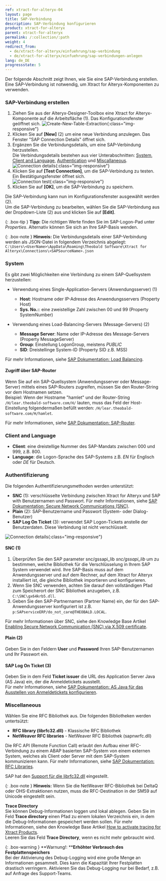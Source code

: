 ```yaml
---
ref: xtract-for-alteryx-04
layout: page
title: SAP-Verbindung 
description: SAP-Verbindung konfigurieren
product: xtract-for-alteryx
parent: xtract-for-alteryx
permalink: /:collection/:path
weight: 4
redirect_from:
  - de/xtract-for-alteryx/einfuehrung/sap-verbindung
  - de/xtract-for-alteryx/einfuehrung/sap-verbindungen-anlegen
lang: de_DE
progressstate: 5
---
```


Der folgende Abschnitt zeigt Ihnen, wie Sie eine SAP-Verbindung erstellen.<br>
Eine SAP-Verbindung ist notwendig, um Xtract for Alteryx-Komponenten zu verwenden.

### SAP-Verbindung erstellen
1. Ziehen Sie aus der Alteryx-Designer-Toolbox eine Xtract for Alteryx-Komponente auf die Arbeitsfläche (1). Das Konfigurationsfenster geöffnet sich. 
![Create-New-Table-Extraction](/img/content/xfa/xfa_create_table_extraction_02.png){:class="img-responsive"}
2. Klicken Sie auf **[New]** (2) um eine neue Verbindung anzulegen. Das Fenster "SAP Connection Details" öffnet sich. 
3. Ergänzen Sie die Verbindungsdetails, um eine SAP-Verbindung herzustellen.<br>
Die Verbindungsdetails bestehen aus vier Unterabschnitten: [System](#system), [Client and Language](#client-and-language), [Authentication](#authentifizierung) und [Miscallaneous](#miscellaneous).<br>
![Connection details](/img/content/xfa/xfa_connection-det.png){:class="img-responsive"}
4. Klicken Sie auf **[Test Connection]**, um die SAP-Verbindung zu testen. Ein Bestätigungsfenster öffnet sich.<br>
![Connection test](/img/content/xfa/xfa_test-con.png){:class="img-responsive"}
5. Klicken Sie auf **[OK]**, um die SAP-Verbindung zu speichern.

Die SAP-Verbindung kann nun im Konfigurationsfenster ausgewählt werden (2).<br>
Um die SAP-Verbindung zu bearbeiten, wählen Sie die SAP-Verbindung aus der Dropdown-Liste (2) aus und klicken Sie auf **[Edit]**.

{: .box-tip }
**Tipp:** Die richtigen Werte finden Sie im SAP-Logon-Pad unter *Properties*. Alternativ können Sie sich an Ihre SAP-Basis wenden.

{: .box-note }
**Hinweis:** Die Verbindungsdetails einer SAP-Verbindung werden als JSON-Datei in folgendem Verzeichnis abgelegt:<br>
`C:\Users\<UserName>\AppData\Roaming\Theobald Software\Xtract for Alteryx\Connections\<SAPSourceName>.json`

### System
Es gibt zwei Möglichkeiten eine Verbindung zu einem SAP-Quellsystem herzustellen:

- Verwendung eines Single-Application-Servers (Anwendungsserver) (1)
	- **Host**:  Hostname oder IP-Adresse des Anwendungsservers (Property Host) 
	- **Sys. No.:**: eine zweistellige Zahl zwischen 00 und 99 (Property SystemNumber)

- Verwendung eines Load-Balancing-Servers (Message-Servers) (2)
	- **Message Server**: Name oder IP-Adresse des Message-Servers (Property MessageServer) 
	- **Group**: Einstellung LogonGroup, meistens *PUBLIC*
	- **SID**: Dreistellinge System-ID (Property SID z.B. MSS) 
	
Für mehr Informationen, siehe [SAP Dokumentation: Load Balancing](https://help.sap.com/saphelp_nwpi711/helpdata/en/c4/3a644c505211d189550000e829fbbd/content.htm?no_cache=true).

#### Zugriff über SAP-Router

Wenn Sie auf ein SAP-Quellsystem (Anwendungsserver oder Message-Server) mittels eines SAP-Routers zugreifen, müssen Sie den Router-String vor dem Hostnamen setzen. <br>
Beispiel: Wenn der Hostname "hamlet" und der Router-String ``/H/lear.theobald-software.com/H/`` lauten, muss das Feld der Host-Einstellung folgendermaßen befüllt werden: ``/H/lear.theobald-software.com/H/hamlet``.

Für mehr Informationen, siehe [SAP Dokumentation: SAP-Router](https://help.sap.com/viewer/6d9a59096c4b1014b507f15bed51571f/7.01.22/en-US/486b41efb74c07bee10000000a42189d.html).

### Client and Language
- **Client**: eine dreistellige Nummer des SAP-Mandats zwischen 000 und  999, z.B. 800.
- **Language**: die Logon-Sprache des SAP-Systems z.B. *EN* für Englisch oder *DE* für Deutsch.

### Authentifizierung
Die folgenden Authentifizierungsmethoden werden unterstützt:
- **SNC** (1): verschlüsselte Verbindung zwischen Xtract for Alteryx und SAP with Benutzernamen und Passwort. Für mehr Informationen, siehe [SAP Dokumentation: Secure Network Communications (SNC)](https://help.sap.com/viewer/6f3e0bea6c4b101484fcf5305b4d624b/7.01.22/de-DE/e656f466e99a11d1a5b00000e835363f.html).
- **Plain** (2): SAP-Benutzername und Passwort (System- oder Dialog-Benutzer)
- **SAP Log On Ticket** (3): verwendet SAP Logon-Tickets anstelle der Benutzerdaten. Diese Verbindung ist nicht verschlüsselt.

![Connection details](/img/content/xfa/xfa_connection-auth.png){:class="img-responsive"}

#### SNC (1)
1. Überprüfen Sie den SAP parameter snc/gssapi_lib *snc/gssapi_lib* um zu bestimmen, welche Bibliothek für die Verschlüsselung in Ihrem SAP System verwendet wird. 
Ihre SAP-Basis muss auf dem Anwendungsserver und auf dem Rechner, auf dem Xtract for Alteryx installiert ist, die gleiche Bibliothek importieren und konfigurieren.
2. Wenn Sie SNC verwenden, achten Sie darauf den vollständigen Pfad zum Speicherort der SNC Bibliothek anzugeben, z.B. ``C:\SNC\gx64krb5.dll``.
3. Geben Sie den SAP-Partnernamen (Partner Name) ein, der für den SAP-Anwendungsserver konfiguriert ist z.B. ``p:SAPserviceERP/do_not_care@THEOBALD.LOCAL``.

Für mehr Informationen über SNC, siehe den Knowledge Base Artikel [Enabling Secure Network Communication (SNC) via X.509 certificate](https://kb.theobald-software.com/sap/enable-snc-using-pse-file).

#### Plain (2)
Geben Sie in den Feldern **User** und **Password** Ihren SAP-Benutzernamen und Ihr Passwort ein.

#### SAP Log On Ticket (3)
Geben Sie in dem Feld **Ticket issuer** die URL des Application Server Java (AS Java) ein, der die Anmeldetickets ausstellt. <br>
Für mehr Informationen, siehe [SAP Dokumentation: AS Java für das Ausstellen von Anmeldetickets konfigurieren](https://help.sap.com/doc/saphelp_nw75/7.5.5/DE-DE/4a/412251343f2ab1e10000000a42189c/frameset.htm).

### Miscellaneous
Wählen Sie eine RFC Bibliothek aus. Die folgenden Bibliotheken werden untertsützt:
- **RFC library (librfc32.dll)** - Klassische RFC Bibliothek
- **NetWeaver RFC libraries** - NetWeaver RFC Bibliothek (sapnwrfc.dll)

Die RFC API (Remote Function Call) erlaubt den Aufbau einer RFC-Verbindung zu einem ABAP basierten SAP-System von einem externen System, welches als Client oder Server mit dem SAP-System kommunizieren kann. 
Für mehr Informationen, siehe [SAP Dokumentation: RFC Libraries](https://help.sap.com/saphelp_nwpi71/helpdata/de/45/18e96cd26321a1e10000000a1553f6/frameset.htm). 

SAP hat den [Support für die librfc32.dll](https://blogs.sap.com/2012/08/15/support-for-classic-rfc-library-ends-march-2016/) eingestellt. 

{: .box-note }
**Hinweis:** Wenn Sie die NetWeaver RFC-Bibliothek bei DeltaQ oder OHS-Extraktionen nutzen, muss die RFC-Destination in der SM59 auf Unicode eingestellt sein. 

**Trace Directory**<br>
Sie können Debug-Informationen loggen und lokal ablegen. 
Geben Sie im Feld **Trace directory** einen Pfad zu einem lokalen Verzeichnis ein, in dem die Debug-Informationen gespeichert werden sollen.
Für mehr Informationen, siehe den Knowledge Base Artikel [How to activate tracing for Xtract Products](https://support.theobald-software.com/helpdesk/KB/View/14455-how-to-activate-tracing-for-xtract-products).<br>
Leeren Sie das Feld **Trace Directory**, wenn es nicht mehr gebraucht wird.

{: .box-warning }
**Warnung!: ****Erhöhter Verbrauch des Festplattenspeichers** <br>
Bei der Aktivierung des Debug-Logging wird eine große Menge an Informationen gesammelt. Dies kann die Kapazität Ihrer Festplatten drastisch verringern.
Aktivieren Sie das Debug-Logging nur bei Bedarf, z.B. auf Anfrage des Support-Teams.
